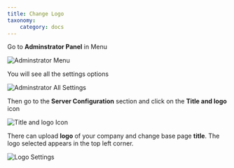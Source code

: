 ```yaml
---
title: Change Logo
taxonomy:
    category: docs
---
```


Go to **Adminstrator Panel** in Menu

![Adminstrator Menu](/images/5a_admin_menu.jpg)

You will see all the settings options

![Adminstrator All Settings](/images/admin_all.jpg)

Then go to the **Server Configuration** section and click on the **Title and logo** icon

![Title and logo Icon](/images/admin_server_config_2.jpg)

There can upload **logo** of your company and change base page **title**. The logo selected appears in the top left corner.

![Logo Settings](/images/logo_2.jpg)